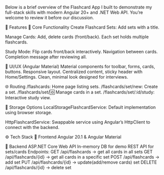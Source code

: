 Below is a brief overview of the Flashcard App I built to demonstrate my full-stack skills with modern Angular 20+ and .NET Web API. You’re welcome to review it before our discussion.

🌟 Features
📌 Core Functionality
Create Flashcard Sets:
  Add sets with a title.

Manage Cards:
  Add, delete cards (front/back).
  Each set holds multiple flashcards.

Study Mode:
  Flip cards front/back interactively.
  Navigation between cards.
  Completion message after reviewing all.

🎨 UI/UX (Angular Material)
  Material components for toolbar, forms, cards, buttons.
  Responsive layout.
  Centralized content, sticky header with Home/Settings.
  Clean, minimal look designed for interviews.


🌐 Routing
  /flashcards: Home page listing sets.
  /flashcards/set/new: Create a set.
  /flashcards/set/:id: Manage cards in a set.
  /flashcards/set/:id/study: Interactive study view.


💾 Storage Options
LocalStorageFlashcardService:
  Default implementation using browser storage.

HttpFlashcardService:
  Swappable service using Angular’s HttpClient to connect with the backend.

⚙️ Tech Stack
🔧 Frontend
Angular 20.1 & Angular Material

🧪 Backend
    ASP.NET Core Web API
    In-memory DB for demo
    REST API for sets/cards
    Endpoints:
      GET /api/flashcards -> get all cards in all sets
      GET /api/flashcards/{id} -> get all cards in a specific set
      POST /api/flashcards -> add set
      PUT /api/flashcards/{id} -> update(add/remove cards) set
      DELETE /api/flashcards/{id} -> delete set
